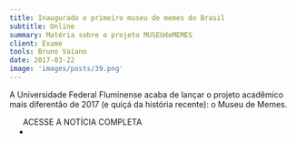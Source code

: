 ```yaml
---
title: Inaugurado o primeiro museu de memes do Brasil
subtitle: Online
summary: Matéria sobre o projeto MUSEUdeMEMES
client: Exame
tools: Bruno Vaiano
date: 2017-03-22
image: 'images/posts/39.png'
---
```


A Universidade Federal Fluminense acaba de lançar o projeto acadêmico mais diferentão de 2017 (e quiçá da história recente): o Museu de Memes.

<div class="post__share"><ul class="share__list list-reset">ACESSE A NOTÍCIA COMPLETA<li class="share__item" style="margin-left: 10px"><a class="share__link share__facebook" style="background: #fa5657" href="https://exame.com/tecnologia/inaugurado-o-primeiro-museu-de-memes-do-brasil/" 
onclick=window.open(this.href, 'pop-up', 'left=20,top=20,width=500,height=500,toolbar=1,resizable=0'); return false;" title="Link" rel="nofollow"><i class="fa-solid fa-link"></i></a></li></ul></div>
<!-- <div class="gallery-box"><div class="gallery"><img src="/clipping/images/example-1.jpg" loading="lazy" alt="Project"><img src="/clipping/images/example-2.jpg" loading="lazy" alt="Project"></div><em>Gallery / <a href="https://www.freepik.com/" target="_blank">Freepic</a></em></div> -->